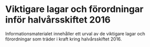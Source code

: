 # Viktigare lagar och förordningar inför halvårsskiftet 2016

Informationsmaterialet innehåller ett urval av de viktigare lagar och förordningar som träder i kraft kring halvårsskiftet 2016.
